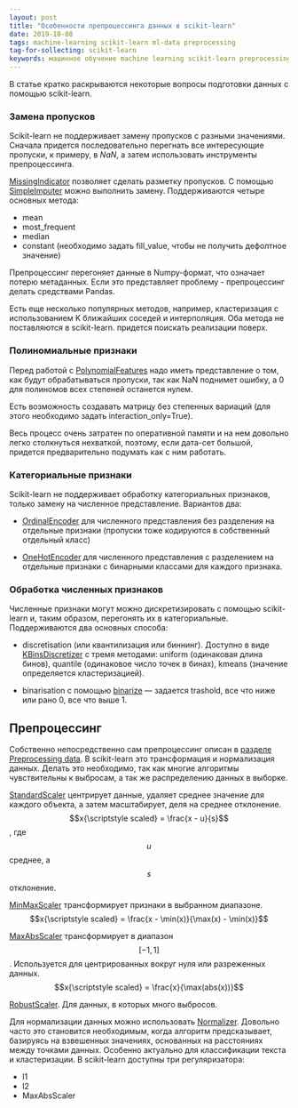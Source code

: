 ```yaml
---
layout: post
title: "Особенности препроцессинга данных в scikit-learn"
date: 2019-10-08
tags: machine-learning scikit-learn ml-data preprocessing
tag-for-sollecting: scikit-learn
keywords: машинное обучение machine learning scikit-learn preprocessing препроцессинг
---
```


В статье кратко раскрываются некоторые вопросы подготовки данных с помощью scikit-learn.

### Замена пропусков

Scikit-learn не поддерживает замену пропусков с разными значениями. Сначала придется последовательно перегнать все интересующие пропуски, к примеру, в *NaN*, а затем использовать инструменты препроцессинга.

[MissingIndicator](https://scikit-learn.org/stable/modules/generated/sklearn.impute.MissingIndicator.html) позволяет сделать разметку пропусков. С помощью [SimpleImputer](https://scikit-learn.org/stable/modules/generated/sklearn.impute.SimpleImputer.html) можно выполнить замену. Поддерживаются четыре основных метода:

- mean
- most_frequent
- median
- constant (необходимо задать fill_value, чтобы не получить дефолтное значение)

Препроцессинг перегоняет данные в Numpy-формат, что означает потерю метаданных. Если это представляет проблему - препроцессинг делать средствами Pandas.

Есть еще несколько популярных методов, например, кластеризация с использованием K ближайших соседей и интерполяция. Оба метода не поставляются в scikit-learn. придется поискать реализации поверх.

### Полиномиальные признаки

Перед работой с [PolynomialFeatures](https://scikit-learn.org/stable/modules/generated/sklearn.preprocessing.PolynomialFeatures.html) надо иметь представление о том, как будут обрабатываться пропуски, так как NaN поднимет ошибку, а 0 для полиномов всех степеней останется нулем.

Есть возможность создавать матрицу без степенных вариаций (для этого необходимо задать interaction_only=True).

Весь процесс очень затратен по оперативной памяти и на нем довольно легко столкнуться нехваткой, поэтому, если дата-сет большой, придется предварительно подумать как с ним работать.

### Категориальные признаки

Scikit-learn не поддерживает обработку категориальных признаков, только замену на численное представление. Вариантов два:

- [OrdinalEncoder](https://scikit-learn.org/stable/modules/generated/sklearn.preprocessing.OrdinalEncoder.html) для численного представления без разделения на отдельные признаки (пропуски тоже кодируются в собственный отдельный класс)

- [OneHotEncoder](https://scikit-learn.org/stable/modules/generated/sklearn.preprocessing.OneHotEncoder.html) для численного представления с разделением на отдельные признаки с бинарными классами для каждого признака.

### Обработка численных признаков

Численные признаки могут можно дискретизировать с помощью scikit-learn и, таким образом, перегонять их в категориальные. Поддерживаются два основных способа:

- discretisation (или квантилизация или биннинг). Доступно в виде [KBinsDiscretizer](https://scikit-learn.org/stable/modules/generated/sklearn.preprocessing.KBinsDiscretizer.html) с тремя методами: uniform (одинаковая длина бинов), quantile (одинаковое число точек в бинах), kmeans (значение определяется кластеризацией).

- binarisation с помощью [binarize](https://scikit-learn.org/stable/modules/generated/sklearn.preprocessing.binarize.html) — задается trashold, все что ниже или рано 0, все что выше 1.

## Препроцессинг

Собственно непосредственно сам препроцессинг описан в [разделе Preprocessing data](https://scikit-learn.org/stable/modules/preprocessing.html). В scikit-learn это трансформация и нормализация данных. Делать это необходимо, так как многие алгоритмы чувствительны к выбросам, а так же распределению данных в выборке.

[StandardScaler](https://scikit-learn.org/stable/modules/generated/sklearn.preprocessing.StandardScaler.html) центрирует данные, удаляет среднее значение для каждого объекта, а затем масштабирует, деля на среднее отклонение. $$x{\scriptstyle scaled} = \frac{x - u}{s}$$, где $$u$$ среднее, а $$s$$ отклонение.

[MinMaxScaler](https://scikit-learn.org/stable/modules/generated/sklearn.preprocessing.MinMaxScaler.html) трансформирует признаки в выбранном диапазоне. $$x{\scriptstyle scaled} = \frac{x - \min(x)}{\max(x) - \min(x)}$$

[MaxAbsScaler](https://scikit-learn.org/stable/modules/generated/sklearn.preprocessing.MaxAbsScaler.html) трансформирует в диапазон $$[-1, 1]$$. Используется для центрированных вокруг нуля или разреженных данных. $$x{\scriptstyle scaled} = \frac{x}{\max(abs(x))}$$

[RobustScaler](https://scikit-learn.org/stable/modules/generated/sklearn.preprocessing.RobustScaler.html). Для данных, в которых много выбросов.

Для нормализации данных можно использовать [Normalizer](https://scikit-learn.org/stable/modules/generated/sklearn.preprocessing.Normalizer.html). Довольно часто это становится необходимым, когда алгоритм предсказывает, базируясь на взвешенных значениях, основанных на расстояниях между точками данных. Особенно актуально для классификации текста и кластеризации. В scikit-learn доступны три регуляризатора:

- l1
- l2
- MaxAbsScaler
